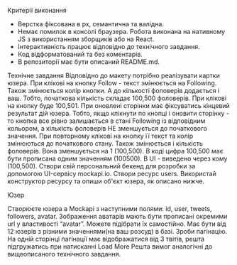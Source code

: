 Критерії виконання 

- Верстка фіксована в рх, семантична та валідна. 
- Немає помилок в консолі браузера. Робота виконана на нативному JS з використанням зборщиків або на React. 
- Інтерактивність працює відповідно до технічного завдання. 
- Код відформатований та без коментарів. 
- В репозиторії має бути описаний README.md. 

Технічне завдання Відповідно до макету потрібно реалізувати картки юзера. При клікові на кнопку Follow - текст змінюється на Following. Також змінюється колір кнопки. А до кількості фоловерів додається і ваш. Тобто, початкова кількість складає 100,500 фоловерів. При клікові на кнопку буде 100,501. При оновлені сторінки має фіксуватись кінцевий результат дій юзера. Тобто, якщо клікнути по кнопці і оновити сторінку - то кнопка все рівно залишається в стані Following із відповідним кольором, а кількість фоловерів НЕ зменшується до початкового значення. При повторному клікові на кнопку її текст та колір змінюються до початкового стану. Також змінюється і кількість фоловерів. Вона зменшується на 1 (100,500). В коді цифра 100,500 має бути прописана одним значенням (100500). В UI - виведено через кому (100,500). Створи свій персональний бекенд для розробки за допомогою UI-сервісу mockapi.io. Створи ресурс users. Використай конструктор ресурсу та опиши об'єкт юзера, як описано нижче.

Юзер

Створюєте юзера в Mockapi з наступними полями: id, user, tweets, followers, avatar. Зображення аватарів мають бути прописані окремими url у властивості “avatar”. Можете підібрати їх самостійно. Має бути від 12 юзерів з різними значеннями(на ваш розсуд) в базі. Зроби пагінацію. На одній сторінці пагінації має відображатися від 3 твітів, решта підгружатись при натисканні Load More Решта вимог аналогічні до вищеописаного технічного завдання.